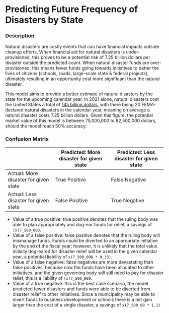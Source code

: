 # Predicting Future Frequency of Disasters by State

### Description
Natural disasters are costly events that can have financial impacts outside cleanup efforts. When financial aid for natural disasters is under-provisioned, this proves to be a potential risk of 7.25 billion dollars per disaster outside the predicted count. When natural disaster funds are over-provisioned, this means fewer funds going towards initiatives to better the lives of citizens (schools, roads, large-scale state & federal projects), ultimately resulting in an opportunity cost more significant than the natural disaster.  

This model aims to provide a better estimate of natural disasters by the state for the upcoming calendar year. In 2021 alone, natural disasters cost the United States a total of [145 billion dollars](https://www.climate.gov/news-features/blogs/beyond-data/2021-us-billion-dollar-weather-and-climate-disasters-historical), with there being 20 FEMA-declared natural disasters in the calendar year, meaning on average a natural disaster costs 7.25 billion dollars. Given this figure, the potential market value of this model is between 75,000,000 to 82,500,000 dollars, should the model reach 50% accuracy. 


### Confusion Matrix

|                                          | Predicted: More disaster for given state | Predicted: Less disaster for given state |
| ---------------------------------------- | ---------------------------------------- | ---------------------------------------- |
| Actual: More disaster for given state    | True Positive                            | False Negative                           |
| Actual: Less disaster for given state    | False Positive                           | True Negative                            |


- Value of a true positive: true positive denotes that the ruling body was able to plan appropriately and dog-ear funds for relief, a savings of `(x)7_500_000`.
- Value of a false positive: false positive denotes that the ruling body will mismanage funds. Funds could be diverted to an appropriate initiative by the end of the fiscal year; however, it is unlikely that the total value initially dog-eared for disaster relief will be used in the given calendar year, a potential liability of `x(7_500_000 * 0.33)`.
- Value of a false negative: false negatives are more devastating than false positives, because now the funds have been allocated to other initiatives, and the given governing body will still need to pay for disaster relief, this is a liability of `(x)7_500_000`.   
- Value of a true negative: this is the best case scenario, the model predicted fewer disasters and funds were able to be diverted from disaster relief to other initiatives. Since a municipality may be able to divert funds to business development or schools there is a net gain larger than the cost of a single disaster, a savings of `x(7_500_00 * 1.1)`
